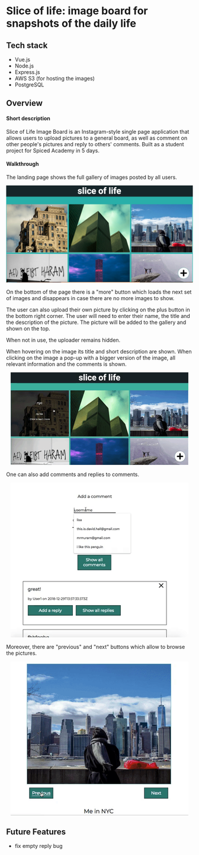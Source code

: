 # Slice of life: image board for  snapshots of the daily life


Tech stack
-------- 
- Vue.js
- Node.js
- Express.js
- AWS S3 (for hosting the images)
- PostgreSQL

Overview
--------
#### Short description 
Slice of Life Image Board is an Instagram-style single page application that allows users to upload pictures to a general board, as well as comment on other people's pictures and reply to others' comments. Built as a student project for Spiced Academy in 5 days.

#### Walkthrough
The landing page shows the full gallery of images posted by all users. 

<p align="center">
  <img src="preview1.png"/>
</p>

On the bottom of the page there is a "more" button which loads the next set of images and disappears in case there are no more images to show.

The user can also upload their own picture by clicking on the plus button in the bottom right corner. The user will need to enter their name, the title and the description of the picture. The picture will be added to the gallery and shown on the top.

When not in use, the uploader remains hidden.

When hovering on the image its title and short description are shown. When clicking on the image a pop-up with a bigger version of the image, all relevant information and the comments is shown.

<p align="center">
  <img src="preview2.gif"/>
</p>

One can also add comments and replies to comments.
<p align="center">
  <img src="preview3.gif"/>
</p>

Moreover, there are "previous" and "next" buttons which allow to browse the pictures.
<p align="center">
  <img src="preview4.gif"/>
</p>

Future Features
----------
- fix empty reply bug